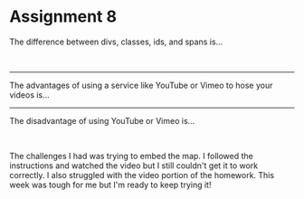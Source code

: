 <h1>Assignment 8</h1>
<p> The difference between divs, classes, ids, and spans is...</p><br /><hr/>
<p>The advantages of using a service like YouTube or Vimeo to hose your videos is...<br /><hr/>
The disadvantage of using YouTube or Vimeo is...</p><br />
<p>The challenges I had was trying to embed the map. I followed the instructions and watched the video but I still couldn't get it to work correctly. I also struggled with the video portion of the homework. This week was tough for me but I'm ready to keep trying it!</p>
